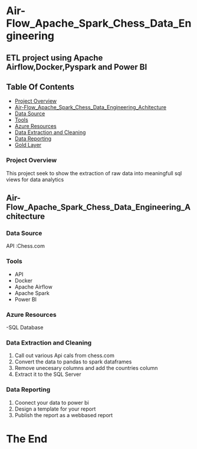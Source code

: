 # Air-Flow_Apache_Spark_Chess_Data_Engineering
## ETL project using Apache Airflow,Docker,Pyspark and Power BI


## Table Of Contents

- [ Project Overview ](#Project-Overview)
- [ Air-Flow_Apache_Spark_Chess_Data_Engineering_Achitecture ](#Air-Flow_Apache_Spark_Chess_Data_Engineering_Achitecture)
- [ Data Source ](#Data-Source)
- [ Tools ](#Tools)
- [ Azure Resources ](#Azure-Resources)
- [ Data Extraction and Cleaning  ](#Data-Extraction-(Bronze-Layer))
- [ Data Reporting ](#Data-Cleaning-(Silver-Layer))
- [ Gold Layer](#Gold-Layer)


### Project Overview

This project seek to show the extraction of raw data into meaningfull sql views for data analytics 


## Air-Flow_Apache_Spark_Chess_Data_Engineering_Achitecture




### Data Source
API :Chess.com

### Tools
- API
- Docker
- Apache Airflow
- Apache Spark
- Power BI

  
### Azure Resources
-SQL Database
  

### Data Extraction and Cleaning
1. Call out various Api cals from chess.com
2. Convert the data to pandas to spark dataframes
3. Remove unecesary columns and add the countries column
4. Extract it to the SQL Server

### Data Reporting
1. Coonect your data to power bi
2. Design a template for your report
3. Publish the report as a webbased report


   

 #  The End
